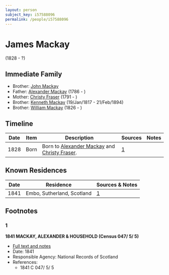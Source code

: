 ```yaml
---
layout: person
subject_key: i57588096
permalink: /people/i57588096
---
```


# James Mackay
(1828 - ?)

## Immediate Family

* Brother: [John Mackay](./@69392899@-john-mackay-b-d.md)
* Father: [Alexander Mackay](./@28762468@-alexander-mackay-b1786-d.md) (1786 - )
* Mother: [Christy Fraser](./@91889557@-christy-fraser-b1791-d.md) (1791 - )
* Brother: [Kenneth Mackay](./@21362348@-kenneth-mackay-b1817-1-19-d1894-2-21.md) (19/Jan/1817 - 21/Feb/1894)
* Brother: [William Mackay](./@15516484@-william-mackay-b1826-d.md) (1826 - )

## Timeline

Date | Item | Description | Sources | Notes
---|---|---|---|---
1828 | Born | Born to [Alexander Mackay](./@28762468@-alexander-mackay-b1786-d.md) and [Christy Fraser](./@91889557@-christy-fraser-b1791-d.md). | [1](#1) | 

## Known Residences

Date | Residence | Sources & Notes
---|---|---
1841 | Embo, Sutherland, Scotland | [1](#1)

## Footnotes

### 1

**1841 MACKAY, ALEXANDER & HOUSEHOLD (Census 047/ 5/ 5)**

* [Full text and notes](../sources/@11118948@-1841-mackay,-alexander-&-household-census-047-5-5-.md)
* Date: 1841
* Responsible Agency: National Records of Scotland
* References: 
  * 1841 C 047/ 5/ 5

